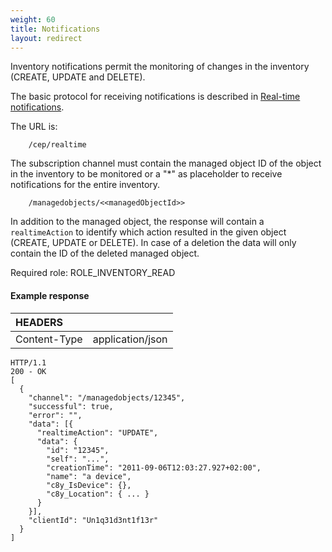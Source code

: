 ```yaml
---
weight: 60
title: Notifications
layout: redirect
---
```


Inventory notifications permit the monitoring of changes in the inventory (CREATE, UPDATE and DELETE).

The basic protocol for receiving notifications is described in [Real-time notifications](/reference/real-time-notifications). 

The URL is:

```http
    /cep/realtime
```

The subscription channel must contain the managed object ID of the object in the inventory to be monitored or a "*" as placeholder to receive notifications for the entire inventory.

```http
    /managedobjects/<<managedObjectId>>
```

In addition to the managed object, the response will  contain a `realtimeAction` to identify which action resulted in the given object (CREATE, UPDATE or DELETE). In case of a deletion the data will only contain the ID of the deleted managed object.

Required role: ROLE\_INVENTORY\_READ

#### Example response

|HEADERS||
|:---|:---|
|Content-Type|application/json

```http
HTTP/1.1 
200 - OK
[
  {
    "channel": "/managedobjects/12345",
    "successful": true,
    "error": "",
    "data": [{
      "realtimeAction": "UPDATE",
      "data": {
        "id": "12345",
        "self": "...",
        "creationTime": "2011-09-06T12:03:27.927+02:00",
        "name": "a device",
        "c8y_IsDevice": {},
        "c8y_Location": { ... }
      }
    }],
    "clientId": "Un1q31d3nt1f13r"
  }
]
```


